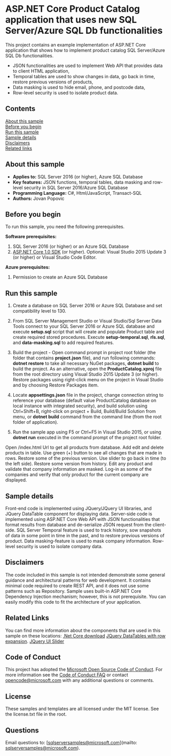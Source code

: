 # ASP.NET Core Product Catalog application that uses new SQL Server/Azure SQL Db functionalities

This project contains an example implementation of ASP.NET Core application that shows how to implement product catalog SQL Server/Azure SQL Db functionalities.
- JSON functionalities are used to implement Web API that provides data to client HTML application,
- Temporal tables are used to show changes in data, go back in time, restore previous versions of products,
- Data masking is used to hide email, phone, and postcode data,
- Row-level security is used to isolate product data.

## Contents

[About this sample](#about-this-sample)<br/>
[Before you begin](#before-you-begin)<br/>
[Run this sample](#run-this-sample)<br/>
[Sample details](#sample-details)<br/>
[Disclaimers](#disclaimers)<br/>
[Related links](#related-links)<br/>

<a name=about-this-sample></a>

## About this sample

- **Applies to:** SQL Server 2016 (or higher), Azure SQL Database
- **Key features:** JSON functions, temporal tables, data masking and row-level security in SQL Server 2016/Azure SQL Database
- **Programming Language:** C#, Html/JavaScript, Transact-SQL
- **Authors:** Jovan Popovic

<a name=before-you-begin></a>

## Before you begin

To run this sample, you need the following prerequisites.

**Software prerequisites:**

1. SQL Server 2016 (or higher) or an Azure SQL Database
2. [ASP.NET Core 1.0 SDK](https://www.microsoft.com/net/core#windows) (or higher). Optional: Visual Studio 2015 Update 3 (or higher) or Visual Studio Code Editor.

**Azure prerequisites:**

1. Permission to create an Azure SQL Database

<a name=run-this-sample></a>

## Run this sample

1. Create a database on SQL Server 2016 or Azure SQL Database and set compatibility level to 130.

2. From SQL Server Management Studio or Visual Studio/Sql Server Data Tools connect to your SQL Server 2016 or Azure SQL database and execute **setup.sql** script that will create and populate Product table and create required stored procedures. Execute **setup-temporal.sql**, **rls.sql**, and **data-masking.sql** to add required features.

3. Build the project - Open command prompt in project root folder (the folder that contains **project.json** file), and run following commands: **dotnet restore** to take all necessary NuGet packages, **dotnet build** to build the project. As an alternative, open the **ProductCatalog.xproj** file from the root directory using Visual Studio 2015 Update 3 (or higher). Restore packages using right-click menu on the project in Visual Studio and by choosing Restore Packages item.

4. Locate **appsettings.json** file in the project, change connection string to reference your database (default value ProductCatalog database on local instance with integrated security), and build solution using Ctrl+Shift+B, right-click on project + Build, Build/Build Solution from menu, or **dotnet build** command from the command line (from the root folder of application).

5. Run the sample app using F5 or Ctrl+F5 in Visual Studio 2015, or using **dotnet run** executed in the command prompt of the project root folder.

Open /index.html Url to get all products from database. Add edit and delete products in table. Use green (+) button to see all changes that are made in rows. Restore some of the previous version. Use slider to go back in time (to the left side). Restore some version from history. Edit any product and validate that company information are masked. Log-in as some of the companies and verify that only product for the current company are displayed.

<a name=sample-details></a>

## Sample details

Front-end code is implemented using JQuery/JQuery UI libraries, and JQuery DataTable component for displaying data.
Server-side code is implemented using ASP.NET Core Web API with JSON functionalities that format results from database and de-serialize JSON request from the client-side.
SQL Server Temporal feature is used to track history, sow snapshots of data in some point in time in the past, and to restore previous versions of product.
Data masking-feature is used to mask company information.
Row-level security is used to isolate company data.

<a name=disclaimers></a>

## Disclaimers
The code included in this sample is not intended demonstrate some general guidance and architectural patterns for web development. It contains minimal code required to create REST API, and it does not use some patterns such as Repository. Sample uses built-in ASP.NET Core Dependency Injection mechanism; however, this is not prerequisite.
You can easily modify this code to fit the architecture of your application.

<a name=related-links></a>

## Related Links

You can find more information about the components that are used in this sample on these locations:
[.Net Core download](https://www.microsoft.com/net/core#windows)
[JQuery DataTables with row expansion](https://datatables.net/examples/api/row_details.html).
[JQuery UI Slider](https://jqueryui.com/slider/)

## Code of Conduct
This project has adopted the [Microsoft Open Source Code of Conduct](https://opensource.microsoft.com/codeofconduct/). For more information see the [Code of Conduct FAQ](https://opensource.microsoft.com/codeofconduct/faq/) or contact [opencode@microsoft.com](mailto:opencode@microsoft.com) with any additional questions or comments.

## License
These samples and templates are all licensed under the MIT license. See the license.txt file in the root.

## Questions
Email questions to: [sqlserversamples@microsoft.com](mailto: sqlserversamples@microsoft.com).
